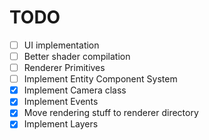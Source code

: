 # TODO

- [ ] UI implementation
- [ ] Better shader compilation
- [ ] Renderer Primitives
- [ ] Implement Entity Component System
- [x] Implement Camera class
- [x] Implement Events
- [x] Move rendering stuff to renderer directory
- [x] Implement Layers
